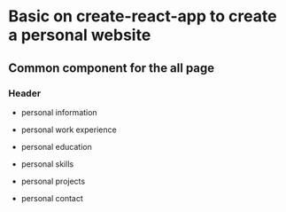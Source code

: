 # Basic on create-react-app to create a personal website

## Common component for the all page

### Header

* personal information

* personal work experience
* personal education
* personal skills
* personal projects
* personal contact
